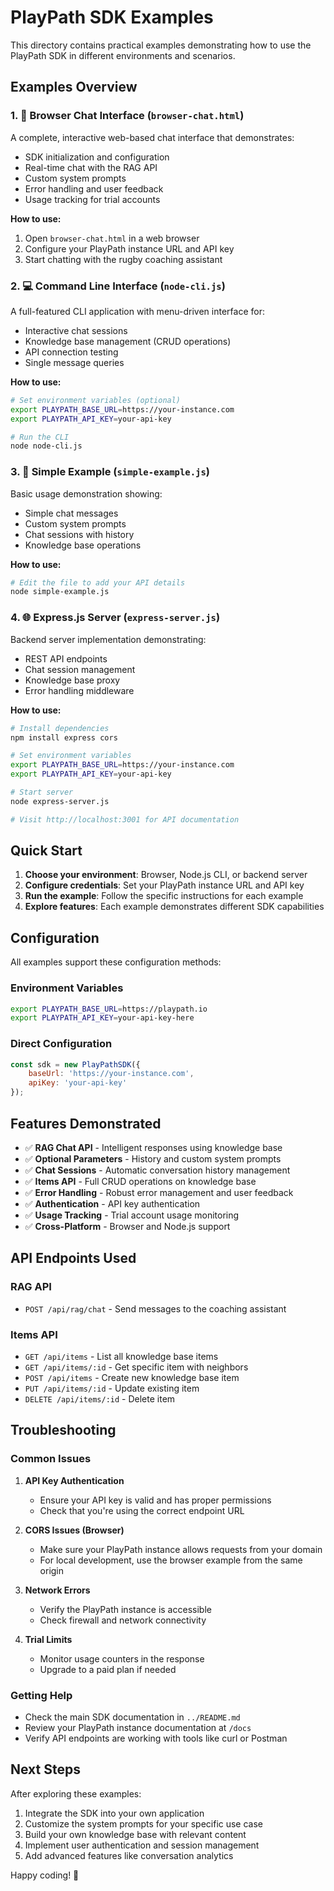 # PlayPath SDK Examples

This directory contains practical examples demonstrating how to use the PlayPath SDK in different environments and scenarios.

## Examples Overview

### 1. 📱 Browser Chat Interface (`browser-chat.html`)
A complete, interactive web-based chat interface that demonstrates:
- SDK initialization and configuration
- Real-time chat with the RAG API
- Custom system prompts
- Error handling and user feedback
- Usage tracking for trial accounts

**How to use:**
1. Open `browser-chat.html` in a web browser
2. Configure your PlayPath instance URL and API key
3. Start chatting with the rugby coaching assistant

### 2. 💻 Command Line Interface (`node-cli.js`)
A full-featured CLI application with menu-driven interface for:
- Interactive chat sessions
- Knowledge base management (CRUD operations)
- API connection testing
- Single message queries

**How to use:**
```bash
# Set environment variables (optional)
export PLAYPATH_BASE_URL=https://your-instance.com
export PLAYPATH_API_KEY=your-api-key

# Run the CLI
node node-cli.js
```

### 3. 🚀 Simple Example (`simple-example.js`)
Basic usage demonstration showing:
- Simple chat messages
- Custom system prompts
- Chat sessions with history
- Knowledge base operations

**How to use:**
```bash
# Edit the file to add your API details
node simple-example.js
```

### 4. 🌐 Express.js Server (`express-server.js`)
Backend server implementation demonstrating:
- REST API endpoints
- Chat session management
- Knowledge base proxy
- Error handling middleware

**How to use:**
```bash
# Install dependencies
npm install express cors

# Set environment variables
export PLAYPATH_BASE_URL=https://your-instance.com
export PLAYPATH_API_KEY=your-api-key

# Start server
node express-server.js

# Visit http://localhost:3001 for API documentation
```

## Quick Start

1. **Choose your environment**: Browser, Node.js CLI, or backend server
2. **Configure credentials**: Set your PlayPath instance URL and API key
3. **Run the example**: Follow the specific instructions for each example
4. **Explore features**: Each example demonstrates different SDK capabilities

## Configuration

All examples support these configuration methods:

### Environment Variables
```bash
export PLAYPATH_BASE_URL=https://playpath.io
export PLAYPATH_API_KEY=your-api-key-here
```

### Direct Configuration
```javascript
const sdk = new PlayPathSDK({
    baseUrl: 'https://your-instance.com',
    apiKey: 'your-api-key'
});
```

## Features Demonstrated

- ✅ **RAG Chat API** - Intelligent responses using knowledge base
- ✅ **Optional Parameters** - History and custom system prompts  
- ✅ **Chat Sessions** - Automatic conversation history management
- ✅ **Items API** - Full CRUD operations on knowledge base
- ✅ **Error Handling** - Robust error management and user feedback
- ✅ **Authentication** - API key authentication
- ✅ **Usage Tracking** - Trial account usage monitoring
- ✅ **Cross-Platform** - Browser and Node.js support

## API Endpoints Used

### RAG API
- `POST /api/rag/chat` - Send messages to the coaching assistant

### Items API
- `GET /api/items` - List all knowledge base items
- `GET /api/items/:id` - Get specific item with neighbors
- `POST /api/items` - Create new knowledge base item
- `PUT /api/items/:id` - Update existing item
- `DELETE /api/items/:id` - Delete item

## Troubleshooting

### Common Issues

1. **API Key Authentication**
   - Ensure your API key is valid and has proper permissions
   - Check that you're using the correct endpoint URL

2. **CORS Issues (Browser)**
   - Make sure your PlayPath instance allows requests from your domain
   - For local development, use the browser example from the same origin

3. **Network Errors**
   - Verify the PlayPath instance is accessible
   - Check firewall and network connectivity

4. **Trial Limits**
   - Monitor usage counters in the response
   - Upgrade to a paid plan if needed

### Getting Help

- Check the main SDK documentation in `../README.md`
- Review your PlayPath instance documentation at `/docs`
- Verify API endpoints are working with tools like curl or Postman

## Next Steps

After exploring these examples:
1. Integrate the SDK into your own application
2. Customize the system prompts for your specific use case
3. Build your own knowledge base with relevant content
4. Implement user authentication and session management
5. Add advanced features like conversation analytics

Happy coding! 🏉